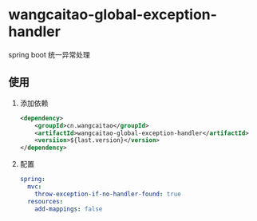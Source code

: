 # wangcaitao-global-exception-handler

spring boot 统一异常处理

## 使用

1. 添加依赖
    ```xml
    <dependency>
        <groupId>cn.wangcaitao</groupId>
        <artifactId>wangcaitao-global-exception-handler</artifactId>
        <versiion>${last.version}</version>
    </dependency>
    ```
1. 配置
    ```yaml
    spring:
      mvc:
        throw-exception-if-no-handler-found: true
      resources:
        add-mappings: false
    ```